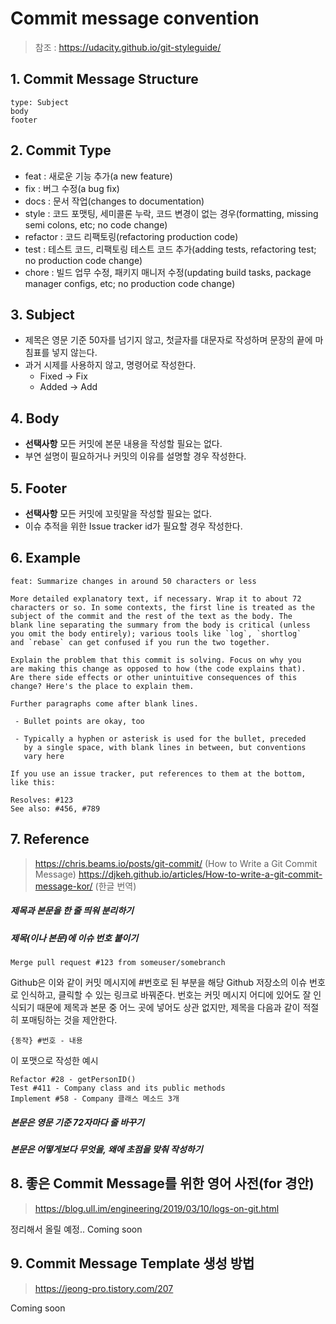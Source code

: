 # Commit message convention
> 참조 : https://udacity.github.io/git-styleguide/

## 1. Commit Message Structure
``` 
type: Subject
body
footer
```

## 2. Commit Type
- feat : 새로운 기능 추가(a new feature)
- fix : 버그 수정(a bug fix)
- docs : 문서 작업(changes to documentation)
- style : 코드 포맷팅, 세미콜론 누락, 코드 변경이 없는 경우(formatting, missing semi colons, etc; no code change)
- refactor : 코드 리팩토링(refactoring production code)
- test : 테스트 코드, 리팩토링 테스트 코드 추가(adding tests, refactoring test; no production code change)
- chore : 빌드 업무 수정, 패키지 매니저 수정(updating build tasks, package manager configs, etc; no production code change)

## 3. Subject
- 제목은 영문 기준 50자를 넘기지 않고, 첫글자를 대문자로 작성하며 문장의 끝에 마침표를 넣지 않는다. 
- 과거 시제를 사용하지 않고, 명령어로 작성한다.
  - Fixed -> Fix
  - Added -> Add

## 4. Body
- **선택사항** 모든 커밋에 본문 내용을 작성할 필요는 없다.
- 부연 설명이 필요하거나 커밋의 이유를 설명할 경우 작성한다.

## 5. Footer
- **선택사항** 모든 커밋에 꼬릿말을 작성할 필요는 없다.
- 이슈 추적을 위한 Issue tracker id가 필요할 경우 작성한다.

## 6. Example
```
feat: Summarize changes in around 50 characters or less

More detailed explanatory text, if necessary. Wrap it to about 72
characters or so. In some contexts, the first line is treated as the
subject of the commit and the rest of the text as the body. The
blank line separating the summary from the body is critical (unless
you omit the body entirely); various tools like `log`, `shortlog`
and `rebase` can get confused if you run the two together.

Explain the problem that this commit is solving. Focus on why you
are making this change as opposed to how (the code explains that).
Are there side effects or other unintuitive consequences of this
change? Here's the place to explain them.

Further paragraphs come after blank lines.

 - Bullet points are okay, too

 - Typically a hyphen or asterisk is used for the bullet, preceded
   by a single space, with blank lines in between, but conventions
   vary here

If you use an issue tracker, put references to them at the bottom,
like this:

Resolves: #123
See also: #456, #789
```

## 7. Reference
> https://chris.beams.io/posts/git-commit/ (How to Write a Git Commit Message)
> https://djkeh.github.io/articles/How-to-write-a-git-commit-message-kor/ (한글 번역)

##### 제목과 본문을 한 줄 띄워 분리하기
##### 제목(이나 본문)에 이슈 번호 붙이기

```
Merge pull request #123 from someuser/somebranch
```

Github은 이와 같이 커밋 메시지에 #번호로 된 부분을 해당 Github 저장소의 이슈 번호로 인식하고, 클릭할 수 있는 링크로 바꿔준다.
번호는 커밋 메시지 어디에 있어도 잘 인식되기 때문에 제목과 본문 중 어느 곳에 넣어도 상관 없지만, 제목을 다음과 같이 적절히 포매팅하는 것을 제안한다.

```
{동작} #번호 - 내용
```

이 포맷으로 작성한 예시
```
Refactor #28 - getPersonID()
Test #411 - Company class and its public methods
Implement #58 - Company 클래스 메소드 3개
```

##### 본문은 영문 기준 **72**자마다 줄 바꾸기
##### 본문은 **어떻게**보다 **무엇을, 왜**에 초점을 맞춰 작성하기


## 8. 좋은 Commit Message를 위한 영어 사전(for 경안)
> https://blog.ull.im/engineering/2019/03/10/logs-on-git.html

정리해서 올릴 예정.. Coming soon

## 9. Commit Message Template 생성 방법
> https://jeong-pro.tistory.com/207

Coming soon
